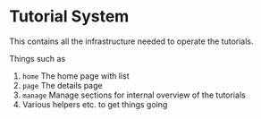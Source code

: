 # Tutorial System

This contains all the infrastructure needed to operate the tutorials.

Things such as

1. `home` The home page with list
1. `page` The details page
1. `manage` Manage sections for internal overview of the tutorials
1. Various helpers etc. to get things going
